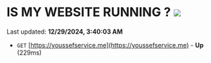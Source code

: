# IS MY WEBSITE RUNNING ? [![](https://img.shields.io/static/v1?label=Sponsor&message=%E2%9D%A4&logo=GitHub&color=%23fe8e86)](https://github.com/sponsors/Youssef-Lehmam)

Last updated: **12/29/2024, 3:40:03 AM**

- `GET` [https://youssefservice.me](https://youssefservice.me) - **Up** (229ms)
